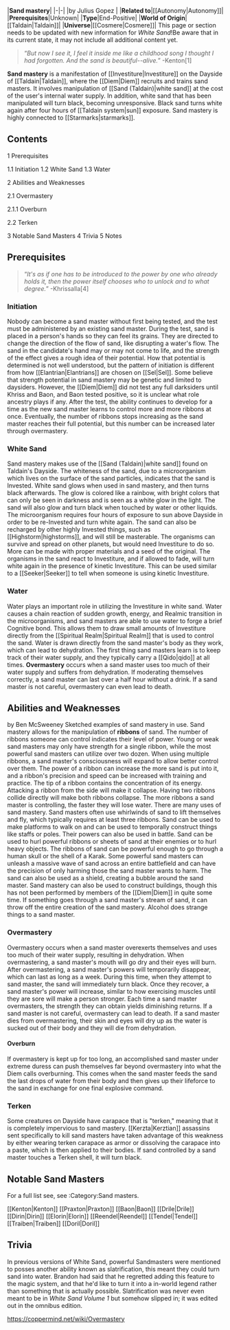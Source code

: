 |**Sand mastery**|
|-|-|
|by  Julius Gopez |
|**Related to**|[[Autonomy\|Autonomy]]|
|**Prerequisites**|Unknown|
|**Type**|End-Positive|
|**World of Origin**|[[Taldain\|Taldain]]|
|**Universe**|[[Cosmere\|Cosmere]]|
This page or section needs to be updated with new information for *White Sand*!Be aware that in its current state, it may not include all additional content yet.

>“*But now I see it, I feel it inside me like a childhood song I thought I had forgotten. And the sand is beautiful--alive.*”
\-Kenton[1]


**Sand mastery** is a manifestation of [[Investiture\|Investiture]] on the Dayside of [[Taldain\|Taldain]], where the [[Diem\|Diem]] recruits and trains sand masters. It involves manipulation of [[Sand (Taldain)\|white sand]] at the cost of the user's internal water supply. In addition, white sand that has been manipulated will turn black, becoming unresponsive. Black sand turns white again after four hours of [[Taldain system\|sun]] exposure. Sand mastery is highly connected to [[Starmarks\|starmarks]].

## Contents

1 Prerequisites

1.1 Initiation
1.2 White Sand
1.3 Water


2 Abilities and Weaknesses

2.1 Overmastery

2.1.1 Overburn


2.2 Terken


3 Notable Sand Masters
4 Trivia
5 Notes


## Prerequisites
>“*It's as if one has to be introduced to the power by one who already holds it, then the power itself chooses who to unlock and to what degree.*”
\-Khrissalla[4]


### Initiation
Nobody can become a sand master without first being tested, and the test must be administered by an existing sand master. During the test, sand is placed in a person's hands so they can feel its grains. They are directed to change the direction of the flow of sand, like disrupting a water's flow. The sand in the candidate's hand may or may not come to life, and the strength of the effect gives a rough idea of their potential. How that potential is determined is not well understood, but the pattern of initiation is different from how [[Elantrian\|Elantrians]] are chosen on [[Sel\|Sel]]. Some believe that strength potential in sand mastery may be genetic and limited to daysiders. However, the [[Diem\|Diem]] did not test any full darksiders until Khriss and Baon, and Baon tested positive, so it is unclear what role ancestry plays if any. After the test, the ability continues to develop for a time as the new sand master learns to control more and more ribbons at once. Eventually, the number of ribbons stops increasing as the sand master reaches their full potential, but this number can be increased later through overmastery.

### White Sand
Sand mastery makes use of the [[Sand (Taldain)\|white sand]] found on Taldain's Dayside. The whiteness of the sand, due to a microorganism which lives on the surface of the sand particles, indicates that the sand is Invested. White sand glows when used in sand mastery, and then turns black afterwards. The glow is colored like a rainbow, with bright colors that can only be seen in darkness and is seen as a white glow in the light. The sand will also glow and turn black when touched by water or other liquids. The microorganism requires four hours of exposure to sun above Dayside in order to be re-Invested and turn white again. The sand can also be recharged by other highly Invested things, such as [[Highstorm\|highstorms]], and will still be masterable. The organisms can survive and spread on other planets, but would need Investiture to do so. More can be made with proper materials and a seed of the original. The organisms in the sand react to Investiture, and if allowed to fade, will turn white again in the presence of kinetic Investiture. This can be used similar to a [[Seeker\|Seeker]] to tell when someone is using kinetic Investiture.

### Water
Water plays an important role in utilizing the Investiture in white sand. Water causes a chain reaction of sudden growth, energy, and Realmic transition in the microorganisms, and sand masters are able to use water to forge a brief Cognitive bond. This allows them to draw small amounts of Investiture directly from the [[Spiritual Realm\|Spiritual Realm]] that is used to control the sand. Water is drawn directly from the sand master's body as they work, which can lead to dehydration. The first thing sand masters learn is to keep track of their water supply, and they typically carry a [[Qido\|qido]] at all times. **Overmastery** occurs when a sand master uses too much of their water supply and suffers from dehydration. If moderating themselves correctly, a sand master can last over a half hour without a drink. If a sand master is not careful, overmastery can even lead to death.

## Abilities and Weaknesses
 by  Ben McSweeney  Sketched examples of sand mastery in use.
Sand mastery allows for the manipulation of **ribbons** of sand. The number of ribbons someone can control indicates their level of power. Young or weak sand masters may only have strength for a single ribbon, while the most powerful sand masters can utilize over two dozen. When using multiple ribbons, a sand master's consciousness will expand to allow better control over them. The power of a ribbon can increase the more sand is put into it, and a ribbon's precision and speed can be increased with training and practice. The tip of a ribbon contains the concentration of its energy. Attacking a ribbon from the side will make it collapse. Having two ribbons collide directly will make both ribbons collapse. The more ribbons a sand master is controlling, the faster they will lose water.
There are many uses of sand mastery. Sand masters often use whirlwinds of sand to lift themselves and fly, which typically requires at least three ribbons. Sand can be used to make platforms to walk on and can be used to temporally construct things like staffs or poles. Their powers can also be used in battle. Sand can be used to hurl powerful ribbons or sheets of sand at their enemies or to hurl heavy objects. The ribbons of sand can be powerful enough to go through a human skull or the shell of a Karak. Some powerful sand masters can unleash a massive wave of sand across an entire battlefield and can have the precision of only harming those the sand master wants to harm. The sand can also be used as a shield, creating a bubble around the sand master.
Sand mastery can also be used to construct buildings, though this has not been performed by members of the [[Diem\|Diem]] in quite some time. If something goes through a sand master's stream of sand, it can throw off the entire creation of the sand mastery. Alcohol does strange things to a sand master.

### Overmastery
Overmastery occurs when a sand master overexerts themselves and uses too much of their water supply, resulting in dehydration. When overmastering, a sand master's mouth will go dry and their eyes will burn. After overmastering, a sand master's powers will temporarily disappear, which can last as long as a week. During this time, when they attempt to sand master, the sand will immediately turn black. Once they recover, a sand master's power will increase, similar to how exercising muscles until they are sore will make a person stronger. Each time a sand master overmasters, the strength they can obtain yields diminishing returns. If a sand master is not careful, overmastery can lead to death. If a sand master dies from overmastering, their skin and eyes will dry up as the water is sucked out of their body and they will die from dehydration.

#### Overburn
If overmastery is kept up for too long, an accomplished sand master under extreme duress can push themselves far beyond overmastery into what the Diem calls overburning. This comes when the sand master feeds the sand the last drops of water from their body and then gives up their lifeforce to the sand in exchange for one final explosive command.

### Terken
Some creatures on Dayside have carapace that is "terken," meaning that it is completely impervious to sand mastery. [[Kerzta\|Kerztian]] assassins sent specifically to kill sand masters have taken advantage of this weakness by either wearing terken carapace as armor or dissolving the carapace into a paste, which is then applied to their bodies. If sand controlled by a sand master touches a Terken shell, it will turn black.

## Notable Sand Masters
For a full list see, see :Category:Sand masters.

[[Kenton\|Kenton]]
[[Praxton\|Praxton]]
[[Baon\|Baon]]
[[Drile\|Drile]]
[[Dirin\|Dirin]]
[[Elorin\|Elorin]]
[[Reendel\|Reendel]]
[[Tendel\|Tendel]]
[[Traiben\|Traiben]]
[[Doril\|Doril]]

## Trivia
In previous versions of White Sand, powerful Sandmasters were mentioned to posses another ability known as slatrification, this meant they could turn sand into water. Brandon had said that he regretted adding this feature to the magic system, and that he'd like to turn it into a in-world legend rather than something that is actually possible. Slatrification was never even meant to be in *White Sand Volume 1* but somehow slipped in; it was edited out in the omnibus edition.


https://coppermind.net/wiki/Overmastery